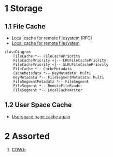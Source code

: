 
# 1 Storage

## 1.1 File Cache

* [Local cache for remote filesystem (RFC)](https://github.com/ClickHouse/ClickHouse/issues/28961)
* [Local cache for remote filesystem](https://github.com/ClickHouse/ClickHouse/pull/33717)

```mermaid
classDiagram
    FileCache *-- FileCachePriority
    FileCachePriority <|-- LRUFileCachePriority
    FileCachePriority <|-- SLRUFileCachePriority
    FileCache *-- CacheMetadata
    CacheMetadata *-- KeyMetadata: Multi
    KeyMetadata *-- FileSegmentMetadata: Multi
    FileSegmentMetadata *-- FileSegment
    FileSegment *-- RemoteFileReader
    FileSegment *-- LocalCacheWriter
```

## 1.2 User Space Cache

* [Userspace page cache again](https://github.com/ClickHouse/ClickHouse/pull/60552)

# 2 Assorted

1. [COW.h](https://github.com/ClickHouse/ClickHouse/blob/master/src/Common/COW.h)
